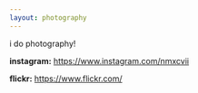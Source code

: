 ```yaml
---
layout: photography
---
```


i do photography!

**instagram:** https://www.instagram.com/nmxcvii

**flickr:** https://www.flickr.com/
